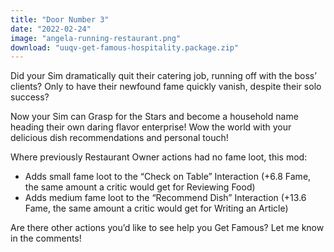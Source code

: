 ```yaml
---
title: "Door Number 3"
date: "2022-02-24"
image: "angela-running-restaurant.png"
download: "uuqv-get-famous-hospitality.package.zip"
---
```


Did your Sim dramatically quit their catering job, running off with the boss’ clients? Only to have their newfound fame quickly vanish, despite their solo success?

Now your Sim can Grasp for the Stars and become a household name heading their own daring flavor enterprise! Wow the world with your delicious dish recommendations and personal touch!

Where previously Restaurant Owner actions had no fame loot, this mod:
- Adds small fame loot to the “Check on Table” Interaction (+6.8 Fame, the same amount a critic would get for Reviewing Food)
- Adds medium fame loot to the “Recommend Dish” Interaction (+13.6 Fame, the same amount a critic would get for Writing an Article)

Are there other actions you’d like to see help you Get Famous? Let me know in the comments!